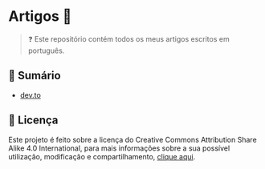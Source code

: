 # Artigos 📝

> ❓ Este repositório contém todos os meus artigos escritos em português.

## 🔖 Sumário

- [dev.to](dev.to/README.md)

## 📜 Licença

Este projeto é feito sobre a licença do Creative Commons Attribution Share Alike 4.0 International, para mais informações sobre a sua possível utilização, modificação e compartilhamento, [clique aqui](LICENSE).
